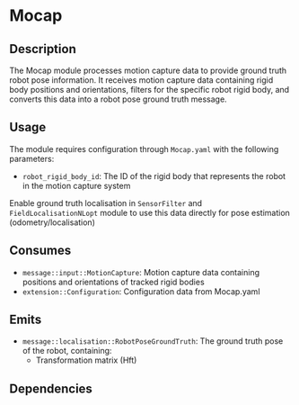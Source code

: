 # Mocap

## Description

The Mocap module processes motion capture data to provide ground truth robot pose information. It receives motion capture data containing rigid body positions and orientations, filters for the specific robot rigid body, and converts this data into a robot pose ground truth message.

## Usage

The module requires configuration through `Mocap.yaml` with the following parameters:

- `robot_rigid_body_id`: The ID of the rigid body that represents the robot in the motion capture system

Enable ground truth localisation in `SensorFilter` and `FieldLocalisationNLopt` module to use this data directly for pose estimation (odometry/localisation)

## Consumes

- `message::input::MotionCapture`: Motion capture data containing positions and orientations of tracked rigid bodies
- `extension::Configuration`: Configuration data from Mocap.yaml

## Emits

- `message::localisation::RobotPoseGroundTruth`: The ground truth pose of the robot, containing:
  - Transformation matrix (Hft)

## Dependencies
